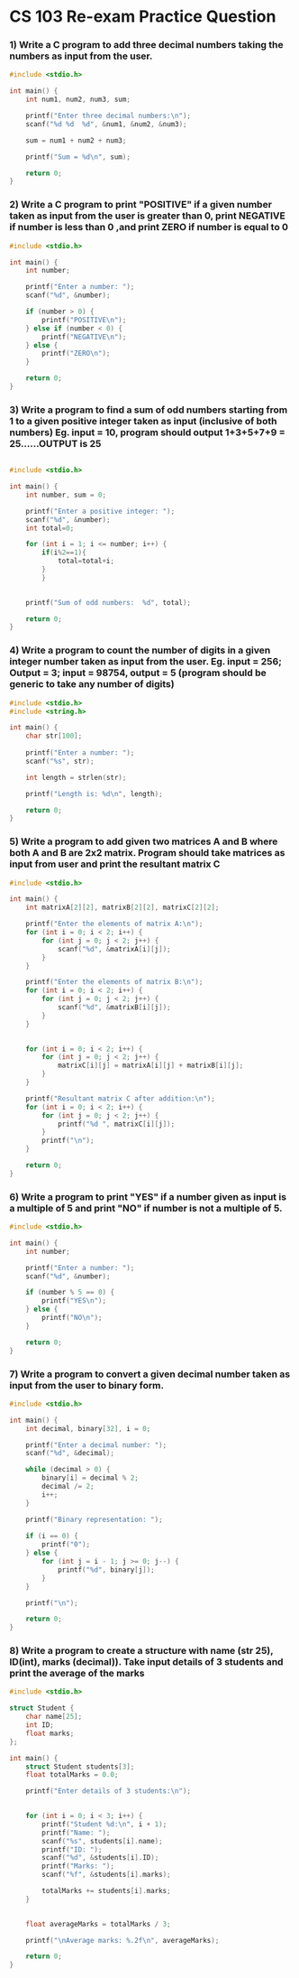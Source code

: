 # CS 103 Re-exam Practice Question 


### 1) Write a C program to add three decimal numbers taking the numbers as input from the user. 

``` c
#include <stdio.h>

int main() {
    int num1, num2, num3, sum;

    printf("Enter three decimal numbers:\n");
    scanf("%d %d  %d", &num1, &num2, &num3);

    sum = num1 + num2 + num3;

    printf("Sum = %d\n", sum);

    return 0;
}
```

### 2) Write a C program to print "POSITIVE" if a given number taken as input from the user is greater than 0, print NEGATIVE if number is less than 0 ,and print ZERO if number is equal to 0 


``` c
#include <stdio.h>

int main() {
    int number;

    printf("Enter a number: ");
    scanf("%d", &number);

    if (number > 0) {
        printf("POSITIVE\n");
    } else if (number < 0) {
        printf("NEGATIVE\n");
    } else {
        printf("ZERO\n");
    }

    return 0;
}

```

### 3) Write a program to find a sum of odd numbers starting from 1 to a given positive integer taken as input (inclusive of both numbers) Eg. input = 10, program should output 1+3+5+7+9 = 25......OUTPUT is 25 



``` c

#include <stdio.h>

int main() {
    int number, sum = 0;

    printf("Enter a positive integer: ");
    scanf("%d", &number);
    int total=0;

    for (int i = 1; i <= number; i++) {
        if(i%2==1){
            total=total+i;
        }
        }
    

    printf("Sum of odd numbers:  %d", total);

    return 0;
}
```
### 4) Write a program to count the number of digits in a given integer number taken as input from the user. Eg. input = 256; Output = 3; input = 98754, output = 5 (program should be generic to take any number of digits) 



``` c
#include <stdio.h>
#include <string.h>

int main() {
    char str[100];
    
    printf("Enter a number: ");
    scanf("%s", str);

    int length = strlen(str);

    printf("Length is: %d\n", length);

    return 0;
}

```

### 5) Write a program to add given two matrices A and B where both A and B are 2x2 matrix. Program should take matrices as input from user and print the resultant matrix C 


``` c
#include <stdio.h>

int main() {
    int matrixA[2][2], matrixB[2][2], matrixC[2][2];

    printf("Enter the elements of matrix A:\n");
    for (int i = 0; i < 2; i++) {
        for (int j = 0; j < 2; j++) {
            scanf("%d", &matrixA[i][j]);
        }
    }

    printf("Enter the elements of matrix B:\n");
    for (int i = 0; i < 2; i++) {
        for (int j = 0; j < 2; j++) {
            scanf("%d", &matrixB[i][j]);
        }
    }

    
    for (int i = 0; i < 2; i++) {
        for (int j = 0; j < 2; j++) {
            matrixC[i][j] = matrixA[i][j] + matrixB[i][j];
        }
    }

    printf("Resultant matrix C after addition:\n");
    for (int i = 0; i < 2; i++) {
        for (int j = 0; j < 2; j++) {
            printf("%d ", matrixC[i][j]);
        }
        printf("\n");
    }

    return 0;
}

```

### 6) Write a program to print "YES" if a number given as input is a multiple of 5 and print "NO" if number is not a multiple of 5. 



``` c
#include <stdio.h>

int main() {
    int number;

    printf("Enter a number: ");
    scanf("%d", &number);

    if (number % 5 == 0) {
        printf("YES\n");
    } else {
        printf("NO\n");
    }

    return 0;
}

```


### 7) Write a program to convert a given decimal number taken as input from the user to binary form. 



``` c
#include <stdio.h>

int main() {
    int decimal, binary[32], i = 0;

    printf("Enter a decimal number: ");
    scanf("%d", &decimal);

    while (decimal > 0) {
        binary[i] = decimal % 2;
        decimal /= 2;
        i++;
    }

    printf("Binary representation: ");
    
    if (i == 0) {
        printf("0");
    } else {
        for (int j = i - 1; j >= 0; j--) {
            printf("%d", binary[j]);
        }
    }

    printf("\n");

    return 0;
}

```


### 8) Write a program to create a structure with name (str 25), ID(int), marks (decimal)). Take input details of 3 students and print the average of the marks


``` c
#include <stdio.h>

struct Student {
    char name[25];
    int ID;
    float marks;
};

int main() {
    struct Student students[3];
    float totalMarks = 0.0;

    printf("Enter details of 3 students:\n");

    
    for (int i = 0; i < 3; i++) {
        printf("Student %d:\n", i + 1);
        printf("Name: ");
        scanf("%s", students[i].name);
        printf("ID: ");
        scanf("%d", &students[i].ID);
        printf("Marks: ");
        scanf("%f", &students[i].marks);

        totalMarks += students[i].marks;
    }

    
    float averageMarks = totalMarks / 3;

    printf("\nAverage marks: %.2f\n", averageMarks);

    return 0;
}

```

